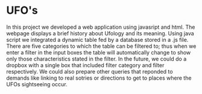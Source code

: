 # UFO's

In this project we developed a web application using javasript and html. The webpage displays a brief history about Ufology and its meaning. 
Using java script we integrated a dynamic table fed by a database stored in a .js file. There are five categories to which the table can be filtered to; thus when we enter a filter in the input boxes the table will automatically change to show only those characteristics stated in the filter. 
In the future, we could do a dropbox with a single box that included filter category and filter respectively. We could also prepare other queries that reponded to demands like linking to real sotries or directions to get to places where the UFOs sightseeing occur.
